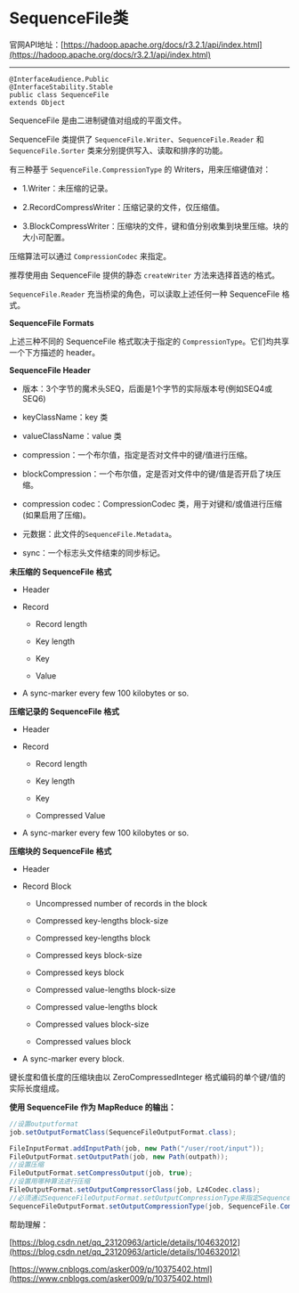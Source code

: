# SequenceFile类

官网API地址：[https://hadoop.apache.org/docs/r3.2.1/api/index.html](https://hadoop.apache.org/docs/r3.2.1/api/index.html)

---------------------------------------------------------------------------

	@InterfaceAudience.Public
	@InterfaceStability.Stable
	public class SequenceFile
	extends Object

SequenceFile 是由二进制键值对组成的平面文件。

SequenceFile 类提供了 `SequenceFile.Writer`、`SequenceFile.Reader` 和 `SequenceFile.Sorter` 类来分别提供写入、读取和排序的功能。

有三种基于 `SequenceFile.CompressionType` 的 Writers，用来压缩键值对：

- 1.Writer：未压缩的记录。

- 2.RecordCompressWriter：压缩记录的文件，仅压缩值。

- 3.BlockCompressWriter：压缩块的文件，键和值分别收集到块里压缩。块的大小可配置。

压缩算法可以通过 `CompressionCodec` 来指定。

推荐使用由 SequenceFile 提供的静态 `createWriter` 方法来选择首选的格式。

`SequenceFile.Reader` 充当桥梁的角色，可以读取上述任何一种 SequenceFile 格式。

**SequenceFile Formats**

上述三种不同的 SequenceFile 格式取决于指定的 `CompressionType`。它们均共享一个下方描述的 header。

**SequenceFile Header**

- 版本：3个字节的魔术头SEQ，后面是1个字节的实际版本号(例如SEQ4或SEQ6)

- keyClassName：key 类

- valueClassName：value 类

- compression：一个布尔值，指定是否对文件中的键/值进行压缩。

- blockCompression：一个布尔值，定是否对文件中的键/值是否开启了块压缩。

- compression codec：CompressionCodec 类，用于对键和/或值进行压缩(如果启用了压缩)。

- 元数据：此文件的`SequenceFile.Metadata`。

- sync：一个标志头文件结束的同步标记。

**未压缩的 SequenceFile 格式**

- Header

- Record

	- Record length

	- Key length

	- Key

	- Value

- A sync-marker every few 100 kilobytes or so.

**压缩记录的 SequenceFile 格式**

- Header

- Record

	- Record length

	- Key length

	- Key

	- Compressed Value

- A sync-marker every few 100 kilobytes or so.

**压缩块的 SequenceFile 格式**

- Header

- Record Block

	- Uncompressed number of records in the block

	- Compressed key-lengths block-size 

	- Compressed key-lengths block

	- Compressed keys block-size

	- Compressed keys block

	- Compressed value-lengths block-size

	- Compressed value-lengths block

	- Compressed values block-size

	- Compressed values block

- A sync-marker every block.

键长度和值长度的压缩块由以 ZeroCompressedInteger 格式编码的单个键/值的实际长度组成。


**使用 SequenceFile 作为 MapReduce 的输出：**

```java
//设置outputformat
job.setOutputFormatClass(SequenceFileOutputFormat.class);

FileInputFormat.addInputPath(job, new Path("/user/root/input"));
FileOutputFormat.setOutputPath(job, new Path(outpath));
//设置压缩
FileOutputFormat.setCompressOutput(job, true);
//设置用哪种算法进行压缩
FileOutputFormat.setOutputCompressorClass(job, Lz4Codec.class);
//必须通过SequenceFileOutputFormat.setOutputCompressionType来指定SequenceFile文件的压缩类型
SequenceFileOutputFormat.setOutputCompressionType(job, SequenceFile.CompressionType.BLOCK);


```


帮助理解：

[https://blog.csdn.net/qq_23120963/article/details/104632012](https://blog.csdn.net/qq_23120963/article/details/104632012)

[https://www.cnblogs.com/asker009/p/10375402.html](https://www.cnblogs.com/asker009/p/10375402.html)